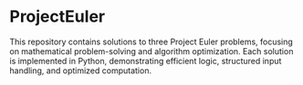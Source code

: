 # ProjectEuler
This repository contains solutions to three Project Euler problems, focusing on mathematical problem-solving and algorithm optimization. Each solution is implemented in Python, demonstrating efficient logic, structured input handling, and optimized computation.

